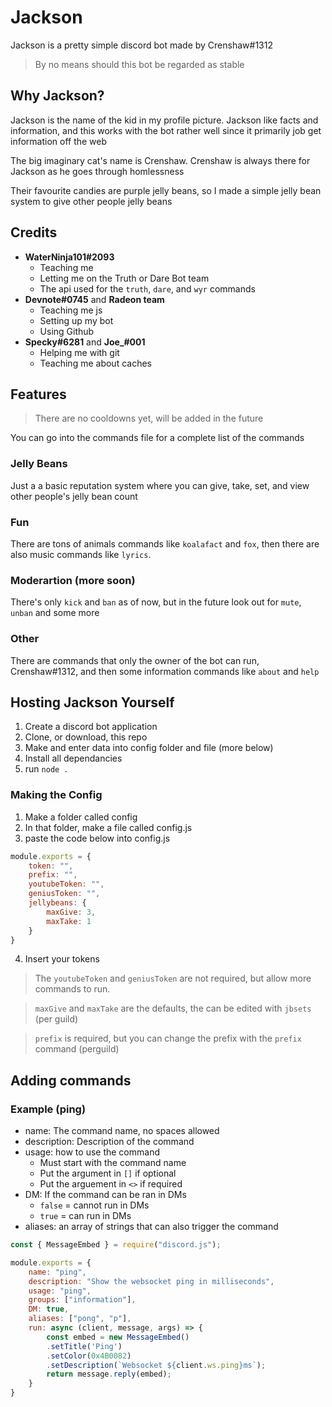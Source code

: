 # Jackson
Jackson is a pretty simple discord bot made by Crenshaw#1312
> By no means should this bot be regarded as stable

## Why Jackson?
Jackson is the name of the kid in my profile picture. Jackson like facts and information, and this works with the bot rather well since it primarily job get information off the web

The big imaginary cat's name is Crenshaw. Crenshaw is always there for Jackson as he goes through homlessness

Their favourite candies are purple jelly beans, so I made a simple jelly bean system to give other people jelly beans



## Credits
- **WaterNinja101#2093**
    - Teaching me
    - Letting me on the Truth or Dare Bot team
    - The api used for the `truth`, `dare`, and `wyr` commands
- **Devnote#0745** and **Radeon team**
    - Teaching me js
    - Setting up my bot
    - Using Github
- **Specky#6281** and **Joe_#001**
    - Helping me with git
    - Teaching me about caches

## Features
>There are no cooldowns yet, will be added in the future

You can go into the commands file for a complete list of the commands

### Jelly Beans
Just a a basic reputation system where you can give, take, set, and view other people's jelly bean count

### Fun
There are tons of animals commands like `koalafact` and `fox`, then there are also music commands like `lyrics`.

### Moderartion (more soon)
There's only `kick` and `ban` as of now, but in the future look out for `mute`, `unban` and some more

### Other
There are commands that only the owner of the bot can run, Crenshaw#1312, and then some information commands like `about` and `help`

## Hosting Jackson Yourself
1. Create a discord bot application
2. Clone, or download, this repo
3. Make and enter data into config folder and file (more below) 
4. Install all dependancies
5. run `node .`

### Making the Config
1. Make a folder called config
2. In that folder, make a file called config.js
3. paste the code below into config.js
```js
module.exports = {
    token: "",
    prefix: "",
    youtubeToken: "",
    geniusToken: "",
    jellybeans: {
        maxGive: 3,
        maxTake: 1
    }
}
```
4. Insert your tokens
> The `youtubeToken` and `geniusToken` are not required, but allow more commands to run.

> `maxGive` and `maxTake` are the defaults, the can be edited with `jbsets` (per guild)

> `prefix` is required, but you can change the prefix with the `prefix` command (perguild)

## Adding commands
### Example (ping)
- name: The command name, no spaces allowed
- description: Description of the command
- usage: how to use the command
    - Must start with the command name
    - Put the argument in `[]` if optional
    - Put the arguement in `<>` if required
- DM: If the command can be ran in DMs
    - `false` = cannot run in DMs
    - `true` = can run in DMs
- aliases: an array of strings that can also trigger the command

```js
const { MessageEmbed } = require("discord.js");

module.exports = {
    name: "ping",
    description: "Show the websocket ping in milliseconds",
    usage: "ping",
    groups: ["information"],
    DM: true,
    aliases: ["pong", "p"],
    run: async (client, message, args) => {
        const embed = new MessageEmbed()
        .setTitle('Ping')
        .setColor(0x4B0082)
        .setDescription(`Websocket ${client.ws.ping}ms`);
        return message.reply(embed);
    }
}
```